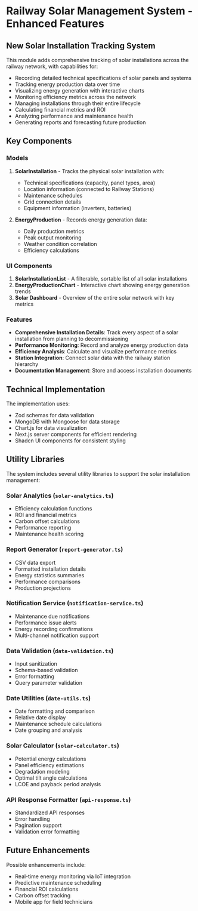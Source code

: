 # Railway Solar Management System - Enhanced Features

## New Solar Installation Tracking System

This module adds comprehensive tracking of solar installations across the railway network, with capabilities for:

- Recording detailed technical specifications of solar panels and systems
- Tracking energy production data over time
- Visualizing energy generation with interactive charts
- Monitoring efficiency metrics across the network
- Managing installations through their entire lifecycle
- Calculating financial metrics and ROI
- Analyzing performance and maintenance health
- Generating reports and forecasting future production

## Key Components

### Models

1. **SolarInstallation** - Tracks the physical solar installation with:

   - Technical specifications (capacity, panel types, area)
   - Location information (connected to Railway Stations)
   - Maintenance schedules
   - Grid connection details
   - Equipment information (inverters, batteries)

2. **EnergyProduction** - Records energy generation data:
   - Daily production metrics
   - Peak output monitoring
   - Weather condition correlation
   - Efficiency calculations

### UI Components

1. **SolarInstallationList** - A filterable, sortable list of all solar installations
2. **EnergyProductionChart** - Interactive chart showing energy generation trends
3. **Solar Dashboard** - Overview of the entire solar network with key metrics

### Features

- **Comprehensive Installation Details**: Track every aspect of a solar installation from planning to decommissioning
- **Performance Monitoring**: Record and analyze energy production data
- **Efficiency Analysis**: Calculate and visualize performance metrics
- **Station Integration**: Connect solar data with the railway station hierarchy
- **Documentation Management**: Store and access installation documents

## Technical Implementation

The implementation uses:

- Zod schemas for data validation
- MongoDB with Mongoose for data storage
- Chart.js for data visualization
- Next.js server components for efficient rendering
- Shadcn UI components for consistent styling

## Utility Libraries

The system includes several utility libraries to support the solar installation management:

### Solar Analytics (`solar-analytics.ts`)

- Efficiency calculation functions
- ROI and financial metrics
- Carbon offset calculations
- Performance reporting
- Maintenance health scoring

### Report Generator (`report-generator.ts`)

- CSV data export
- Formatted installation details
- Energy statistics summaries
- Performance comparisons
- Production projections

### Notification Service (`notification-service.ts`)

- Maintenance due notifications
- Performance issue alerts
- Energy recording confirmations
- Multi-channel notification support

### Data Validation (`data-validation.ts`)

- Input sanitization
- Schema-based validation
- Error formatting
- Query parameter validation

### Date Utilities (`date-utils.ts`)

- Date formatting and comparison
- Relative date display
- Maintenance schedule calculations
- Date grouping and analysis

### Solar Calculator (`solar-calculator.ts`)

- Potential energy calculations
- Panel efficiency estimations
- Degradation modeling
- Optimal tilt angle calculations
- LCOE and payback period analysis

### API Response Formatter (`api-response.ts`)

- Standardized API responses
- Error handling
- Pagination support
- Validation error formatting

## Future Enhancements

Possible enhancements include:

- Real-time energy monitoring via IoT integration
- Predictive maintenance scheduling
- Financial ROI calculations
- Carbon offset tracking
- Mobile app for field technicians
